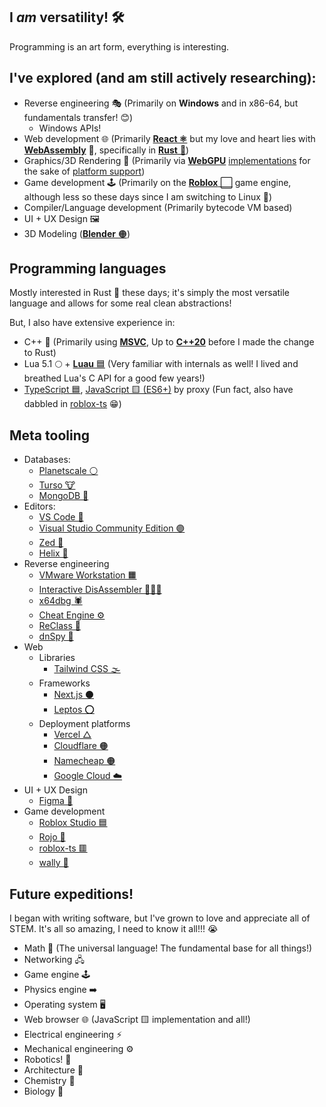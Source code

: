## I *am* versatility! 🛠️
Programming is an art form, everything is interesting.

## I've explored (and am still actively researching):
- Reverse engineering 🎭 (Primarily on **Windows** and in x86-64, but fundamentals transfer! 😊)
  - Windows APIs!
- Web development 🌐 (Primarily [**React ⚛️**](https://react.dev) but my love and heart lies with [**WebAssembly**](https://webassembly.org) 💜, specifically in [**Rust** 🦀](https://github.com/bytecodealliance))
- Graphics/3D Rendering 🔺 (Primarily via **[WebGPU](https://webgpufundamentals.org/webgpu/lessons/webgpu-fundamentals.html)** [implementations](https://github.com/gfx-rs/wgpu) for the sake of [platform support](https://www.youtube.com/watch?v=DdMl4E7xQEY))
- Game development 🕹️ (Primarily on the [**Roblox** ⬜](https://create.roblox.com/docs/reference/engine) game engine, although less so these days since I am switching to Linux 🐧)
- Compiler/Language development (Primarily bytecode VM based)
- UI + UX Design 🖼️
- 3D Modeling ([**Blender** 🟠](https://www.blender.org))

## Programming languages
Mostly interested in Rust 🦀 these days; it's simply the most versatile language and allows for some real clean abstractions!

But, I also have extensive experience in:
- C++ 🔷 (Primarily using [**MSVC**](https://visualstudio.microsoft.com/vs/features/cplusplus), Up to [**C++20**](https://en.cppreference.com/w/cpp/20.html) before I made the change to Rust)
- Lua 5.1 🌕 + [**Luau** 🟦](https://luau.org) (Very familiar with internals as well! I lived and breathed Lua's C API for a good few years!)
- [TypeScript 🟦](https://www.typescriptlang.org), [JavaScript 🟨 (ES6+)](https://262.ecma-international.org/6.0) by proxy (Fun fact, also have dabbled in [roblox-ts](https://github.com/roblox-ts/roblox-ts) 😁)

## Meta tooling
- Databases:
  - [Planetscale ⚪](https://planetscale.com)
  - [Turso 🐮](https://turso.tech)
  - [MongoDB 🍃](https://www.mongodb.com)
- Editors:
  - [VS Code 🔹](https://code.visualstudio.com)
  - [Visual Studio Community Edition 🟣](https://visualstudio.microsoft.com)
  - [Zed 🔳](https://zed.dev)
  - [Helix 🧬](https://helix-editor.com)
- Reverse engineering
  - [VMware Workstation 🟧](https://www.vmware.com/products/desktop-hypervisor/workstation-and-fusion)
  - [Interactive DisAssembler 👩🏻‍🦱](https://hex-rays.com/ida-pro)
  - [x64dbg 🕷️](https://x64dbg.com)
  - [Cheat Engine ⚙️](https://www.cheatengine.org)
  - [ReClass 🔎](https://github.com/ReClassNET/ReClass.NET)
  - [dnSpy 🔳](https://github.com/dnSpy/dnSpy)
- Web
  - Libraries
    - [Tailwind CSS 🌫️](https://tailwindcss.com)
  - Frameworks
    - [Next.js ⚫](https://nextjs.org)
    - [Leptos ⭕](https://leptos.dev)
  - Deployment platforms
    - [Vercel △](https://vercel.com)
    - [Cloudflare 🟠](https://www.cloudflare.com)
    - [Namecheap 🟠](https://www.namecheap.com)
    - [Google Cloud ☁️](https://cloud.google.com)
- UI + UX Design
  - [Figma 🎨](https://www.figma.com)
- Game development
  - [Roblox Studio 🟦](https://create.roblox.com/landing)
  - [Rojo 💯](https://rojo.space)
  - [roblox-ts 🟥](https://roblox-ts.com)
  - [wally 🐶](https://wally.run)

## Future expeditions!
I began with writing software, but I've grown to love and appreciate all of STEM. It's all so amazing, I need to know it all!!! 😭 
- Math 🔢 (The universal language! The fundamental base for all things!)
- Networking 🖧
- Game engine 🕹️
- Physics engine ➡️
- Operating system 🖥️
- Web browser 🌐 (JavaScript 🟨 implementation and all!)
- Electrical engineering ⚡
- Mechanical engineering ⚙️
- Robotics! 🤖
- Architecture 🏡
- Chemistry 🧪
- Biology 🧬
